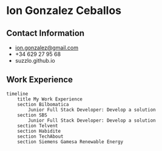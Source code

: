 # Ion Gonzalez Ceballos

## Contact Information

- ion.gonzalez@gmail.com
- +34 629 27 95 68
- suzzlo.github.io

## Work Experience

```mermaid
timeline
    title My Work Experience
    section Bilbomatica
	    Junior Full Stack Developer: Develop a solution
    section SBS
	    Junior Full Stack Developer: Develop a solution
    section Telvent
    section Habidite
    section TechAbout
    section Siemens Gamesa Renewable Energy
```
